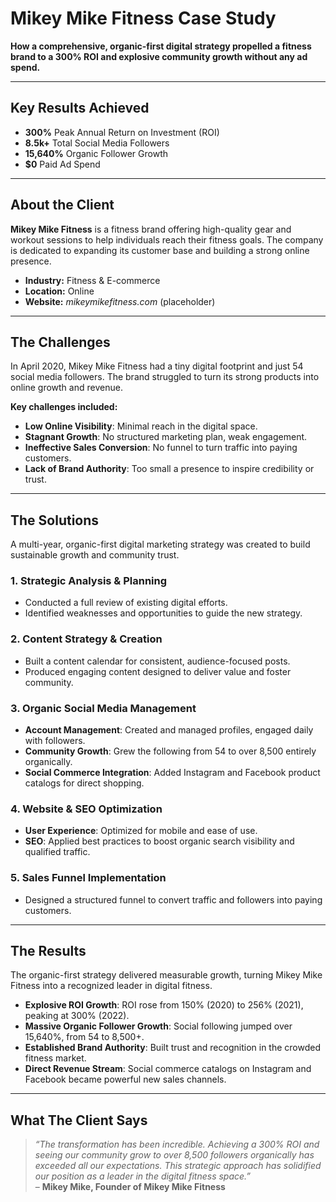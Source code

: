 # Mikey Mike Fitness Case Study  

**How a comprehensive, organic-first digital strategy propelled a fitness brand to a 300% ROI and explosive community growth without any ad spend.**

---

## Key Results Achieved  
- **300%** Peak Annual Return on Investment (ROI)  
- **8.5k+** Total Social Media Followers  
- **15,640%** Organic Follower Growth  
- **$0** Paid Ad Spend  

---

## About the Client  
**Mikey Mike Fitness** is a fitness brand offering high-quality gear and workout sessions to help individuals reach their fitness goals. The company is dedicated to expanding its customer base and building a strong online presence.  

- **Industry:** Fitness & E-commerce  
- **Location:** Online  
- **Website:** *mikeymikefitness.com* (placeholder)  

---

## The Challenges  
In April 2020, Mikey Mike Fitness had a tiny digital footprint and just 54 social media followers. The brand struggled to turn its strong products into online growth and revenue.  

**Key challenges included:**  
- **Low Online Visibility**: Minimal reach in the digital space.  
- **Stagnant Growth**: No structured marketing plan, weak engagement.  
- **Ineffective Sales Conversion**: No funnel to turn traffic into paying customers.  
- **Lack of Brand Authority**: Too small a presence to inspire credibility or trust.  

---

## The Solutions  
A multi-year, organic-first digital marketing strategy was created to build sustainable growth and community trust.  

### 1. Strategic Analysis & Planning  
- Conducted a full review of existing digital efforts.  
- Identified weaknesses and opportunities to guide the new strategy.  

### 2. Content Strategy & Creation  
- Built a content calendar for consistent, audience-focused posts.  
- Produced engaging content designed to deliver value and foster community.  

### 3. Organic Social Media Management  
- **Account Management**: Created and managed profiles, engaged daily with followers.  
- **Community Growth**: Grew the following from 54 to over 8,500 entirely organically.  
- **Social Commerce Integration**: Added Instagram and Facebook product catalogs for direct shopping.  

### 4. Website & SEO Optimization  
- **User Experience**: Optimized for mobile and ease of use.  
- **SEO**: Applied best practices to boost organic search visibility and qualified traffic.  

### 5. Sales Funnel Implementation  
- Designed a structured funnel to convert traffic and followers into paying customers.  

---

## The Results  
The organic-first strategy delivered measurable growth, turning Mikey Mike Fitness into a recognized leader in digital fitness.  

- **Explosive ROI Growth**: ROI rose from 150% (2020) to 256% (2021), peaking at 300% (2022).  
- **Massive Organic Follower Growth**: Social following jumped over 15,640%, from 54 to 8,500+.  
- **Established Brand Authority**: Built trust and recognition in the crowded fitness market.  
- **Direct Revenue Stream**: Social commerce catalogs on Instagram and Facebook became powerful new sales channels.  

---

## What The Client Says  
> *“The transformation has been incredible. Achieving a 300% ROI and seeing our community grow to over 8,500 followers organically has exceeded all our expectations. This strategic approach has solidified our position as a leader in the digital fitness space.”*  
> – **Mikey Mike, Founder of Mikey Mike Fitness**


